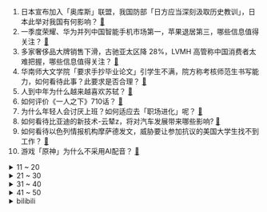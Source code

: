 1. 日本宣布加入「奥库斯」联盟，我国防部「日方应当深刻汲取历史教训」，日本此举对我国有何影响？ [:link:](https://www.zhihu.com/question/654070240)
2. 一季度荣耀、华为并列中国智能手机市场第一，苹果退居第三，哪些信息值得关注？ [:link:](https://www.zhihu.com/question/654065162)
3. 多家奢侈品大牌销售下滑，古驰亚太区降 28%，LVMH 高管称中国消费者太难把握，哪些信息值得关注？ [:link:](https://www.zhihu.com/question/653995103)
4. 华南师大文学院「要求手抄毕业论文」引学生不满，院方称考核师范生书写能力，如何看待此事？此要求是否合理？ [:link:](https://www.zhihu.com/question/654076058)
5. 人到中年为什么越来越喜欢苏轼？ [:link:](https://www.zhihu.com/question/614209957)
6. 如何评价《一人之下》710话？ [:link:](https://www.zhihu.com/question/654111834)
7. 为什么年轻人会讨厌上班？如何适应去「职场进化」呢？ [:link:](https://www.zhihu.com/question/653830265)
8. 如何看待比亚迪的新技术-云辇z，将对汽车发展带来哪些影响? [:link:](https://www.zhihu.com/question/654059209)
9. 如何看待以色列情报机构摩萨德发文，威胁要让参加抗议的美国大学生找不到工作？ [:link:](https://www.zhihu.com/question/654108493)
10. 游戏「原神」为什么不采用AI配音？ [:link:](https://www.zhihu.com/question/653970833)
<details>
<summary>11 ~ 20</summary>

11. 全美多地高校爆发反战示威，呼吁「加沙永久停火、美国停止军事援助以色列」，此举是否会对巴以局势产生影响？ [:link:](https://www.zhihu.com/question/654047885)
12. 哈马斯提出「解除武装」条件，被指「重大让步」，以色列是否会考虑接受？哪些信息值得关注？ [:link:](https://www.zhihu.com/question/654080536)
13. 湘云说她像戏子黛玉不生气，但宝玉给湘云使眼色，黛玉为何却生气了？ [:link:](https://www.zhihu.com/question/654042618)
14. 中医的武器之一就是中药，那熬中药是自己煎好，还是选择外面煎好？如果自己煎中药，需要注意什么吗？ [:link:](https://www.zhihu.com/question/654108469)
15. 汉字为什么没有像韩文한이这种圆圈部首？ [:link:](https://www.zhihu.com/question/653974947)
16. 假如是刘邦兵败来到乌江，他会选择无言面对江东父老，不肯过江东，自刎而死吗？ [:link:](https://www.zhihu.com/question/653999642)
17. 人在感情受挫时为什么会哭？ [:link:](https://www.zhihu.com/question/654112614)
18. 华为 Pura 70 被指「 AI 消除」可擦除衣物，华为「密切关注，会进行相应优化」，如何看待此事？ [:link:](https://www.zhihu.com/question/654050178)
19. 有没有可能，一个人，学历高，情商高，有野心，很努力，懂人性，懂社会如何运作，仍然没发财，可能吗？ [:link:](https://www.zhihu.com/question/646336883)
20. 在东北是不是叫一声“哥”真的能解决很多事？ [:link:](https://www.zhihu.com/question/374816625)
</details>
<details>
<summary>21 ~ 30</summary>

21. 克里斯·保罗是一代巨星，他为了拿总冠军也换了好几支球队，为何他在联盟奋斗了19年，最终是一冠难求? [:link:](https://www.zhihu.com/question/653527264)
22. 如何看待在雷军宣布将在北京车展公布SU7 max浙赛成绩之后，极氪官微贴出001fr赛道的成绩？ [:link:](https://www.zhihu.com/question/653979245)
23. 大家的皮肤都是怎么变好的? [:link:](https://www.zhihu.com/question/650320350)
24. 2024 北京车展，有什么靠谱的「混动车型」很值得买？ [:link:](https://www.zhihu.com/question/653958383)
25. 你暗恋的人也在暗恋你是一种什么感受? [:link:](https://www.zhihu.com/question/459201052)
26. 为什么《甄嬛传》中皇上让曹贵人去接温宜时，会觉得寒心？ [:link:](https://www.zhihu.com/question/389776234)
27. 有没有一个旅行地，每一次去都让你感受到不同的体验？ [:link:](https://www.zhihu.com/question/650032396)
28. 大家来说说究竟是碳水导致肥胖还是脂肪？ [:link:](https://www.zhihu.com/question/653131597)
29. 西亚古代金属文物赶不上中国的零头，但西方人教中國人說：金属工艺来自西亚是何道理？ [:link:](https://www.zhihu.com/question/653462246)
30. 人什么时候能大彻大悟？ [:link:](https://www.zhihu.com/question/653696713)
</details>
<details>
<summary>31 ~ 40</summary>

31. 普通人拼尽全力减肥到底是为什么？ [:link:](https://www.zhihu.com/question/652992892)
32. 智能家电那么多，到底有哪些能真正拯救疲惫下班的打工人？ [:link:](https://www.zhihu.com/question/653253385)
33. 古代有没有仿古建筑？ [:link:](https://www.zhihu.com/question/533009908)
34. 骑自行车 10 公里，均速 12 左右，能起到锻炼作用吗？ [:link:](https://www.zhihu.com/question/653134649)
35. 离健身房太远，下班后有什么简易的居家运动健身方式？ [:link:](https://www.zhihu.com/question/653134984)
36. 有哪些你收藏了很久很久的句子？ [:link:](https://www.zhihu.com/question/654044499)
37. 请问地道战、地雷战这样的战术在历史上是真实存在的吗？ [:link:](https://www.zhihu.com/question/379089505)
38. 神舟十八号载人飞船 25 日成功发射，此次发射有何重大意义？将对我国航天事业带来哪些影响？ [:link:](https://www.zhihu.com/question/653766791)
39. 为什么会有越来越多的家庭在购买家电厨电产品时会选择套装？ [:link:](https://www.zhihu.com/question/653988604)
40. 离婚冷静期杀妻凶手一审被判死刑，凶手赵留超当庭表示对判决结果不满 ，如何从法律角度解读？ [:link:](https://www.zhihu.com/question/654047317)
</details>
<details>
<summary>41 ~ 50</summary>

41. 如果即将进宫的甄嬛穿越到了刚封娴妃的如懿身上，剧情如何发展？ [:link:](https://www.zhihu.com/question/652742376)
42. 梅西在什么情况下能够获得生涯第九座金球奖？ [:link:](https://www.zhihu.com/question/653995650)
43. 什么样的人算是有美术天赋的？ [:link:](https://www.zhihu.com/question/504647095)
44. 在职场人际中，你有哪些既「松弛」又有效的处事法则可以分享？ [:link:](https://www.zhihu.com/question/653430716)
45. 林黛玉和薛宝钗的体香为什么都是幽香？ [:link:](https://www.zhihu.com/question/649297242)
46. 你有没有因为一个历史名人而去一个城市旅行？ [:link:](https://www.zhihu.com/question/650200353)
47. 为什么上海市区会有很小的房子? [:link:](https://www.zhihu.com/question/466673515)
48. 每日一问丨因老板画大饼加班累到生病住院，可以要求公司赔偿吗？ [:link:](https://www.zhihu.com/question/654025275)
49. 已经30岁了，想转行从头开始现实吗？什么样的工作算好工作？ [:link:](https://www.zhihu.com/question/652110859)
50. 大家觉得中国私人医院会崛起吗？ [:link:](https://www.zhihu.com/question/651145606)
</details><details>
<summary>bilibili</summary>

</details>
